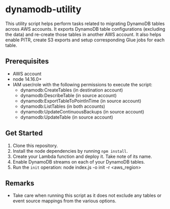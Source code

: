 # dynamodb-utility

This utility script helps perform tasks related to migrating DynamoDB tables across AWS accounts. It exports DynamoDB table configurations (excluding the data) and re-create those tables in another AWS account. It also helps enable PITR, create S3 exports and setup corresponding Glue jobs for each table.

## Prerequisites

* AWS account
* node 14.16.0+
* IAM user/role with the following permissions to execute the script:
    * dynamodb:CreateTables (in destination account)
    * dynamodb:DescribeTable (in source account)
    * dynamodb:ExportTableToPointInTime (in source account)
    * dynamodb:ListTables (in both accounts)
    * dynamodb:UpdateContinuousBackups (in source account)
    * dynamodb:UpdateTable (in source account)

## Get Started

1. Clone this repository.
2. Install the node dependencies by running `npm install`.
3. Create your Lambda function and deploy it. Take note of its name.
4. Enable DynamoDB streams on each of your DynamoDB tables.
5. Run the `init` operation:
    node index.js -o init -r <aws_region>

## Remarks

* Take care when running this script as it does not exclude any tables or event source mappings from the various options.